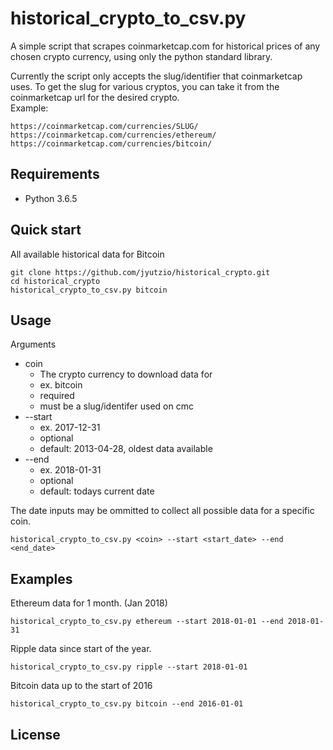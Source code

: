 # historical_crypto_to_csv.py

A simple script that scrapes coinmarketcap.com for historical prices of any chosen crypto currency, using only the python standard library.

Currently the script only accepts the slug/identifier that coinmarketcap uses. To get the slug for various cryptos, you can take it from the coinmarketcap url for the desired crypto.\
Example:
```
https://coinmarketcap.com/currencies/SLUG/
https://coinmarketcap.com/currencies/ethereum/
https://coinmarketcap.com/currencies/bitcoin/
```

## Requirements

- Python 3.6.5

## Quick start

All available historical data for Bitcoin
```
git clone https://github.com/jyutzio/historical_crypto.git
cd historical_crypto
historical_crypto_to_csv.py bitcoin
```

## Usage

Arguments
- coin
  - The crypto currency to download data for
  - ex. bitcoin
  - required
  - must be a slug/identifer used on cmc
- --start
  - ex. 2017-12-31
  - optional
  - default: 2013-04-28, oldest data available
- --end
  - ex. 2018-01-31
  - optional
  - default: todays current date

The date inputs may be ommitted to collect all possible data for a specific coin.
```
historical_crypto_to_csv.py <coin> --start <start_date> --end <end_date>
```

## Examples
Ethereum data for 1 month. (Jan 2018)

```
historical_crypto_to_csv.py ethereum --start 2018-01-01 --end 2018-01-31
```
Ripple data since start of the year.
```
historical_crypto_to_csv.py ripple --start 2018-01-01
```
Bitcoin data up to the start of 2016
```
historical_crypto_to_csv.py bitcoin --end 2016-01-01
```

## License